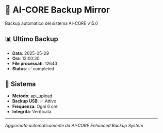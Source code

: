 # 🧬 AI-CORE Backup Mirror

Backup automatico del sistema AI-CORE v15.0

## 📊 Ultimo Backup
- **Data**: 2025-05-29
- **Ora**: 12:00:30
- **File processati**: 12643
- **Status**: ✅ completed

## 🎯 Sistema
- **Metodo**: api_upload
- **Backup USB**: ✅ Attivo
- **Frequenza**: Ogni 6 ore
- **Integrità**: Verificata

---
*Aggiornato automaticamente da AI-CORE Enhanced Backup System*
